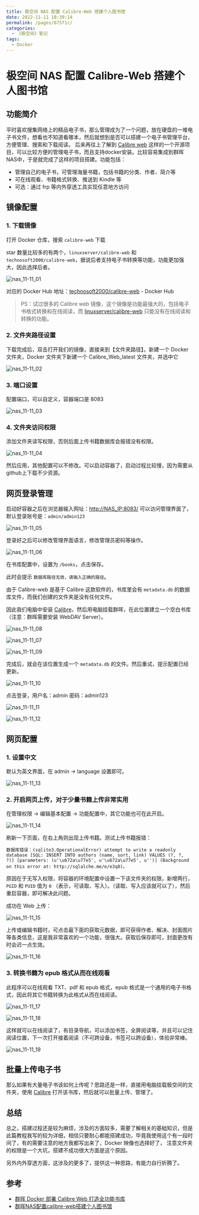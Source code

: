 ```yaml
---
title: 极空间 NAS 配置 Calibre-Web 搭建个人图书馆
date: 2022-11-11 18:39:14
permalink: /pages/675f1c/
categories:
  - 《极空间》笔记
tags:
  - Docker
---
```


# 极空间 NAS 配置 Calibre-Web 搭建个人图书馆

## 功能简介

平时喜欢搜集网络上的精品电子书，那么管理成为了一个问题，放在硬盘的一堆电子书文件，想看也不知道看哪本，然后就想到是否可以搭建一个电子书管理平台，方便管理、搜索和下载阅读。
后来再往上了解到 [Calibre web](https://hub.docker.com/r/technosoft2000/calibre-web) 这样的一个开源项目，可以比较方便的管理电子书，而且支持docker安装。比较容易集成到群晖NAS中，于是就完成了这样的项目搭建。功能包括：

- 管理自己的电子书，可管理海量书籍，包括书籍的分类、作者、简介等
- 可在线观看、书籍格式转换、推送到 Kindle 等
- 可选：通过 frp 等内外穿透工具实现任意地方访问

## 镜像配置

### 1. 下载镜像

打开 Docker 仓库，搜索 `calibre-web` 下载

star 数量比较多的有两个，`linuxserver/calibre-web` 和 `technosoft2000/calibre-web`，据说后者支持电子书转换等功能，功能更加强大，因此选择后者。

![nas_11-11_01](https://cdn.staticaly.com/gh/oliver556/image-hosting@master/20221111/nas_11-11_01.2lxyjm2111y0.webp)

对应的 Docker Hub 地址：[technosoft2000/calibre-web](https://registry.hub.docker.com/r/technosoft2000/calibre-web/) - Docker Hub

> PS：试过很多的 Calibre web 镜像，这个镜像是功能最强大的，包括电子书格式转换和在线阅读，而 [linuxserver/calibre-web](https://registry.hub.docker.com/r/linuxserver/calibre-web/) 只能没有在线阅读和转换的功能。

### 2. 文件夹路径设置

下载完成后，双击打开我们的镜像，直接来到【文件夹路径】。新建一个 Docker 文件夹，Docker 文件夹下新建一个 Calibre_Web_latest 文件夹，并选中它

![nas_11-11_02](https://cdn.staticaly.com/gh/oliver556/image-hosting@master/20221111/nas_11-11_02.wl0ngtke6m8.webp)

### 3. 端口设置

配置端口，可以自定义，容器端口是 8083

![nas_11-11_03](https://cdn.staticaly.com/gh/oliver556/image-hosting@master/20221111/nas_11-11_03.1ljej66dgxr4.webp)

### 4. 文件夹访问权限

添加文件夹读写权限，否则后面上传书籍数据库会报错没有权限。

![nas_11-11_04](https://cdn.staticaly.com/gh/oliver556/image-hosting@master/20221111/nas_11-11_04.1bfvhgbnnny8.webp)

然后应用，其他配置可以不修改。可以启动容器了，启动过程比较慢，因为需要从github上下载不少资源。

## 网页登录管理

启动好容器之后在浏览器输入网址：[http://NAS_IP:8083/]() 可以访问管理界面了，默认登录账号是：`admin/admin123`

![nas_11-11_05](https://cdn.staticaly.com/gh/oliver556/image-hosting@master/20221111/nas_11-11_05.15w3a3040vcw.webp)

登录好之后可以修改管理界面语言，修改管理员密码等操作。

![nas_11-11_06](https://cdn.staticaly.com/gh/oliver556/image-hosting@master/20221111/nas_11-11_06.6k85lkw51jc0.webp)

在书库配置中，设置为 `/books`，点击保存。

此时会提示 `数据库路径无效，请输入正确的路径`。

由于 Calibre-web 是基于 Calibre 这款软件的，书库里会有 `metadata.db` 的数据库文件，而我们创建的文件夹是没有任何文件。

因此我们电脑中安装 [Calibre](https://www.zhyong.cn/posts/59a8/)，然后用电脑挂载群晖，在此位置建立一个空白书库（注意：群晖需要安装 WebDAV Server）。

![nas_11-11_08](https://cdn.staticaly.com/gh/oliver556/image-hosting@master/20221111/nas_11-11_08.6dnn7x875h00.webp)

![nas_11-11_07](https://cdn.staticaly.com/gh/oliver556/image-hosting@master/20221111/nas_11-11_07.4n330u35gkq0.webp)

![nas_11-11_09](https://cdn.staticaly.com/gh/oliver556/image-hosting@master/20221111/nas_11-11_09.2nw9gos7z920.webp)

完成后，就会在该位置生成一个 `metadata.db` 的文件。然后重试，提示配置已经更新。

![nas_11-11_10](https://cdn.staticaly.com/gh/oliver556/image-hosting@master/20221111/nas_11-11_10.7grz4g4q0m80.webp)

点击登录，用户名：admin 密码：admin123

![nas_11-11_11](https://cdn.staticaly.com/gh/oliver556/image-hosting@master/20221111/nas_11-11_11.4cww9ny2yc80.webp)

![nas_11-11_12](https://cdn.staticaly.com/gh/oliver556/image-hosting@master/20221111/nas_11-11_12.5diql74skq40.webp)

## 网页配置

### 1. 设置中文

默认为英文界面，在 admin → language 设置即可。

![nas_11-11_13](https://cdn.staticaly.com/gh/oliver556/image-hosting@master/20221111/nas_11-11_13.14c5vz19aoqk.webp)

### 2. 开启网页上传，对于少量书籍上传非常实用

在管理权限 → 编辑基本配置 → 功能配置中，其它功能也可在此开启。

![nas_11-11_14](https://cdn.staticaly.com/gh/oliver556/image-hosting@master/20221111/nas_11-11_14.wq4z5j6mue8.webp)

刷新一下页面，在右上角则出现上传书籍。测试上传书籍报错：

```
数据库错误：(sqlite3.OperationalError) attempt to write a readonly database [SQL: INSERT INTO authors (name, sort, link) VALUES (?, ?, ?)] [parameters: (u'\u672a\u77e5', u'\u672a\u77e5', u'')] (Background on this error at: http://sqlalche.me/e/e3q8)。
```

原因在于无写入权限，将容器的环境配置中设置一下该文件夹的权限，新增两行， `PGID` 和 `PUID` 值为 `0` （表示，可读取、写入）。（读取、写入应该就可以了），然后重启容器，即可解决此问题。

成功在 Web 上传：

![nas_11-11_15](https://cdn.staticaly.com/gh/oliver556/image-hosting@master/20221111/nas_11-11_15.1q679er3w2ww.webp)

上传或编辑书籍时，可点击最下面的获取元数据，即可获得作者、解决、封面图片等各类信息，这是我非常喜欢的一个功能，很强大。获取后保存即可，封面更改有时会迟一点生效。

![nas_11-11_16](https://cdn.staticaly.com/gh/oliver556/image-hosting@master/20221111/nas_11-11_16.62owi1h8kpo0.webp)

### 3. 转换书籍为 epub 格式从而在线观看

此程序可以在线观看 TXT、pdf 和 epub 格式，epub 格式是一个通用的电子书格式，因此将其它书籍转换为此格式从而在线阅读。

![nas_11-11_17](https://cdn.staticaly.com/gh/oliver556/image-hosting@master/20221111/nas_11-11_17.4bx1zv1570e0.webp)

![nas_11-11_18](https://cdn.staticaly.com/gh/oliver556/image-hosting@master/20221111/nas_11-11_18.6dlyykb0r800.webp)

这样就可以在线阅读了，有目录导航，可以添加书签，全屏阅读等，并且可以记住阅读位置，下一次打开接着阅读（不可跨设备，书签可以跨设备），体验非常棒。

![nas_11-11_19](https://cdn.staticaly.com/gh/oliver556/image-hosting@master/20221111/nas_11-11_19.4rjgrvj6pos.webp)

## 批量上传电子书

那么如果有大量电子书该如何上传呢？思路还是一样，直接用电脑挂载极空间的文件夹，使用 [Calibre](https://calibre-ebook.com/) 打开该书库，然后就可以批量上传、管理了。

## 总结

总之，搭建过程还是较为麻烦，涉及的方面较多，需要了解相关的基础知识，但是此篇教程我写的较为详细，相信只要耐心都能搭建成功，毕竟我使用这个有一段时间了，有的需要注意的地方我都写出来了，Docker 映像也选择好了，
注意文件夹的权限是一个大坑，搭建不成功很大方面是这个原因。

另外内外穿透方面，这涉及的更多了，提供这一种思路，有能力自行折腾了。

## 参考 

- [群晖 Docker 部署 Calibre Web 打造全功能书库](https://www.zhyong.cn/posts/fcef/)
- [群晖NAS配置calibre-web搭建个人图书馆](https://fugary.com/?p=203)
